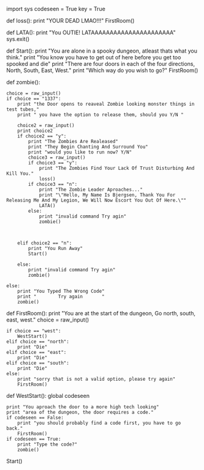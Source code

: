 import sys
codeseen = True
key = True


def loss():
    print "YOUR DEAD LMAO!!!"
    FirstRoom()

def LATA():
    print "You OUTIE! LATAAAAAAAAAAAAAAAAAAAAAA"
    sys.exit()




    
    
def Start():
    print "You are alone in a spooky dungeon, atleast thats what you think."
    print "You know you have to get out of here before you get too spooked and die"
    print "There are four doors in each of the four directions, North, South, East, West."
    print "Which way do you wish to go?"
    FirstRoom()

def zombie():

    
    choice = raw_input()
    if choice == "1337":
        print "the Door opens to reaveal Zombie looking monster things in test tubes,"
        print " you have the option to release them, should you Y/N "

        choice2 = raw_input()
        print choice2
        if choice2 == "y":
            print "The Zombies Are Realeased"
            print "They Begin Chanting And Surround You"
            print "would you like to run now? Y/N"
            choice3 = raw_input()
            if choice3 == "y":
                print "The Zombies Find Your Lack Of Trust Disturbing And Kill You."
                loss()
            if choice3 == "n":
                print "The Zombie Leader Aproaches..."
                print "\"Hello, My Name Is Bjergsen, Thank You For Releasing Me And My Legion, We Will Now Escort You Out Of Here.\""
                LATA()
            else:
                print "invalid command Try agin"
                zombie()
                
            

        elif choice2 == "n":
            print "You Run Away"
            Start()
            
        else:
            print "invalid command Try agin"
            zombie()

    else:
        print "You Typed The Wrong Code"
        print "        Try again       "
        zombie()
    

def FirstRoom():
    print "You are at the start of the dungeon, Go north, south, east, west."
    choice = raw_input()

    if choice == "west":
        WestStart()
    elif choice == "north":
        print "Die"
    elif choice == "east":
        print "Die"
    elif choice == "south":
        print "Die"
    else:
        print "sorry that is not a valid option, please try again"
        FirstRoom()




def WestStart():
    global codeseen

    print "You aproach the door to a more high tech looking"
    print "area of the dungeon, the door requires a code."
    if codeseen == False:
        print "you should probably find a code first, you have to go back."
        FirstRoom()    
    if codeseen == True:
        print "Type the code?"
        zombie()
                
        
Start()

